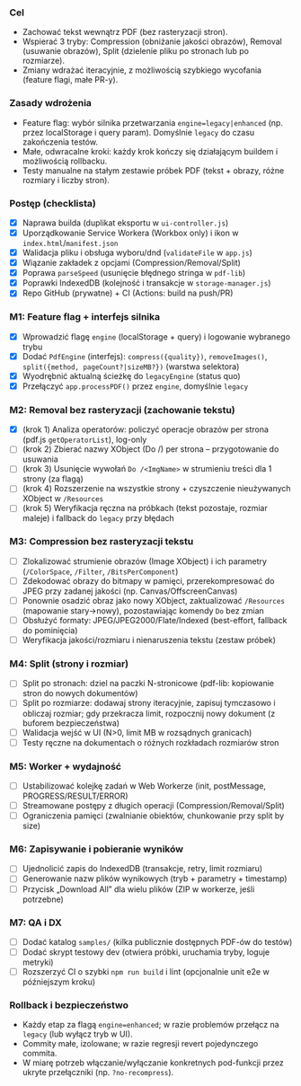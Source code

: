 ### Cel
- Zachować tekst wewnątrz PDF (bez rasteryzacji stron).
- Wspierać 3 tryby: Compression (obniżanie jakości obrazów), Removal (usuwanie obrazów), Split (dzielenie pliku po stronach lub po rozmiarze).
- Zmiany wdrażać iteracyjnie, z możliwością szybkiego wycofania (feature flagi, małe PR-y).

### Zasady wdrożenia
- Feature flag: wybór silnika przetwarzania `engine=legacy|enhanced` (np. przez localStorage i query param). Domyślnie `legacy` do czasu zakończenia testów.
- Małe, odwracalne kroki: każdy krok kończy się działającym buildem i możliwością rollbacku.
- Testy manualne na stałym zestawie próbek PDF (tekst + obrazy, różne rozmiary i liczby stron).

### Postęp (checklista)

- [x] Naprawa builda (duplikat eksportu w `ui-controller.js`)
- [x] Uporządkowanie Service Workera (Workbox only) i ikon w `index.html`/`manifest.json`
- [x] Walidacja pliku i obsługa wyboru/dnd (`validateFile` w `app.js`)
- [x] Wiązanie zakładek z opcjami (Compression/Removal/Split)
- [x] Poprawa `parseSpeed` (usunięcie błędnego stringa w `pdf-lib`)
- [x] Poprawki IndexedDB (kolejność i transakcje w `storage-manager.js`)
- [x] Repo GitHub (prywatne) + CI (Actions: build na push/PR)

### M1: Feature flag + interfejs silnika
- [x] Wprowadzić flagę `engine` (localStorage + query) i logowanie wybranego trybu
- [x] Dodać `PdfEngine` (interfejs): `compress({quality})`, `removeImages()`, `split({method, pageCount?|sizeMB?})` (warstwa selektora)
- [x] Wyodrębnić aktualną ścieżkę do `legacyEngine` (status quo)
- [x] Przełączyć `app.processPDF()` przez `engine`, domyślnie `legacy`

### M2: Removal bez rasteryzacji (zachowanie tekstu)
- [x] (krok 1) Analiza operatorów: policzyć operacje obrazów per strona (pdf.js `getOperatorList`), log-only
- [ ] (krok 2) Zbierać nazwy XObject (Do /<ImgName>) per strona – przygotowanie do usuwania
- [ ] (krok 3) Usunięcie wywołań `Do /<ImgName>` w strumieniu treści dla 1 strony (za flagą)
- [ ] (krok 4) Rozszerzenie na wszystkie strony + czyszczenie nieużywanych XObject w `/Resources`
- [ ] (krok 5) Weryfikacja ręczna na próbkach (tekst pozostaje, rozmiar maleje) i fallback do `legacy` przy błędach

### M3: Compression bez rasteryzacji tekstu
- [ ] Zlokalizować strumienie obrazów (Image XObject) i ich parametry (`/ColorSpace`, `/Filter`, `/BitsPerComponent`)
- [ ] Zdekodować obrazy do bitmapy w pamięci, przerekompresować do JPEG przy zadanej jakości (np. Canvas/OffscreenCanvas)
- [ ] Ponownie osadzić obraz jako nowy XObject, zaktualizować `/Resources` (mapowanie stary→nowy), pozostawiając komendy `Do` bez zmian
- [ ] Obsłużyć formaty: JPEG/JPEG2000/Flate/Indexed (best-effort, fallback do pominięcia)
- [ ] Weryfikacja jakości/rozmiaru i nienaruszenia tekstu (zestaw próbek)

### M4: Split (strony i rozmiar)
- [ ] Split po stronach: dziel na paczki N-stronicowe (pdf-lib: kopiowanie stron do nowych dokumentów)
- [ ] Split po rozmiarze: dodawaj strony iteracyjnie, zapisuj tymczasowo i obliczaj rozmiar; gdy przekracza limit, rozpocznij nowy dokument (z buforem bezpieczeństwa)
- [ ] Walidacja wejść w UI (N>0, limit MB w rozsądnych granicach)
- [ ] Testy ręczne na dokumentach o różnych rozkładach rozmiarów stron

### M5: Worker + wydajność
- [ ] Ustabilizować kolejkę zadań w Web Workerze (init, postMessage, PROGRESS/RESULT/ERROR)
- [ ] Streamowane postępy z długich operacji (Compression/Removal/Split)
- [ ] Ograniczenia pamięci (zwalnianie obiektów, chunkowanie przy split by size)

### M6: Zapisywanie i pobieranie wyników
- [ ] Ujednolicić zapis do IndexedDB (transakcje, retry, limit rozmiaru)
- [ ] Generowanie nazw plików wynikowych (tryb + parametry + timestamp)
- [ ] Przycisk „Download All” dla wielu plików (ZIP w workerze, jeśli potrzebne)

### M7: QA i DX
- [ ] Dodać katalog `samples/` (kilka publicznie dostępnych PDF-ów do testów)
- [ ] Dodać skrypt testowy dev (otwiera próbki, uruchamia tryby, loguje metryki)
- [ ] Rozszerzyć CI o szybki `npm run build` i lint (opcjonalnie unit e2e w późniejszym kroku)

### Rollback i bezpieczeństwo
- Każdy etap za flagą `engine=enhanced`; w razie problemów przełącz na `legacy` (lub wyłącz tryb w UI).
- Commity małe, izolowane; w razie regresji revert pojedynczego commita.
- W miarę potrzeb włączanie/wyłączanie konkretnych pod-funkcji przez ukryte przełączniki (np. `?no-recompress`).
